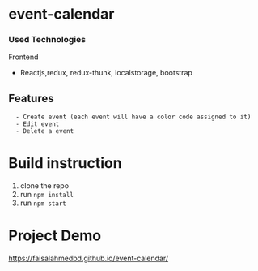 # event-calendar
### Used Technologies
 Frontend
  - Reactjs,redux, redux-thunk, localstorage, bootstrap
##  Features
      - Create event (each event will have a color code assigned to it)
      - Edit event
      - Delete a event
# Build instruction
1.  clone the repo
2.  run `npm install`
3.  run `npm start`

# Project Demo
<a href="https://faisalahmedbd.github.io/event-calendar/">https://faisalahmedbd.github.io/event-calendar/</a>


